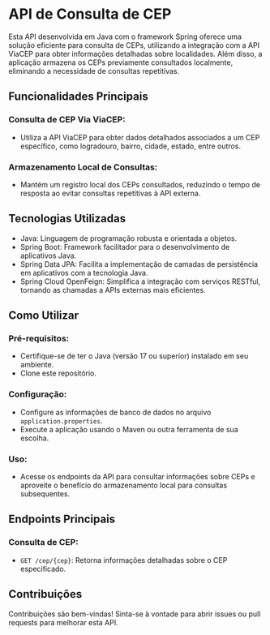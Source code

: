 # API de Consulta de CEP

Esta API desenvolvida em Java com o framework Spring oferece uma solução eficiente para consulta de CEPs, utilizando a integração com a API ViaCEP para obter informações detalhadas sobre localidades. Além disso, a aplicação armazena os CEPs previamente consultados localmente, eliminando a necessidade de consultas repetitivas.

## Funcionalidades Principais

### Consulta de CEP Via ViaCEP:

- Utiliza a API ViaCEP para obter dados detalhados associados a um CEP específico, como logradouro, bairro, cidade, estado, entre outros.

### Armazenamento Local de Consultas:

- Mantém um registro local dos CEPs consultados, reduzindo o tempo de resposta ao evitar consultas repetitivas à API externa.

## Tecnologias Utilizadas

- Java: Linguagem de programação robusta e orientada a objetos.
- Spring Boot: Framework facilitador para o desenvolvimento de aplicativos Java.
- Spring Data JPA: Facilita a implementação de camadas de persistência em aplicativos com a tecnologia Java.
- Spring Cloud OpenFeign: Simplifica a integração com serviços RESTful, tornando as chamadas a APIs externas mais eficientes.

## Como Utilizar

### Pré-requisitos:

- Certifique-se de ter o Java (versão 17 ou superior) instalado em seu ambiente.
- Clone este repositório.

### Configuração:

- Configure as informações de banco de dados no arquivo `application.properties`.
- Execute a aplicação usando o Maven ou outra ferramenta de sua escolha.

### Uso:

- Acesse os endpoints da API para consultar informações sobre CEPs e aproveite o benefício do armazenamento local para consultas subsequentes.

## Endpoints Principais

### Consulta de CEP:

- `GET /cep/{cep}`: Retorna informações detalhadas sobre o CEP especificado.

## Contribuições

Contribuições são bem-vindas! Sinta-se à vontade para abrir issues ou pull requests para melhorar esta API.
